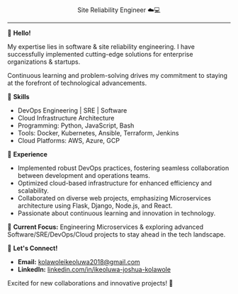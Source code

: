 <p align="center">
    Site Reliability Engineer ☁️💻
</p>

---

👋 **Hello!**

My expertise lies in software & site reliability engineering. I have successfully implemented cutting-edge solutions for enterprise organizations & startups.

Continuous learning and problem-solving drives my commitment to staying at the forefront of technological advancements.

🔧 **Skills**
- DevOps Engineering | SRE | Software
- Cloud Infrastructure Architecture
- Programming: Python, JavaScript, Bash
- Tools: Docker, Kubernetes, Ansible, Terraform, Jenkins
- Cloud Platforms: AWS, Azure, GCP

💼 **Experience**
- Implemented robust DevOps practices, fostering seamless collaboration between development and operations teams.
- Optimized cloud-based infrastructure for enhanced efficiency and scalability.
- Collaborated on diverse web projects, emphasizing Microservices architecture using Flask, Django, Node.js, and React.
- Passionate about continuous learning and innovation in technology.

🌱 **Current Focus:**
Engineering Microservices & exploring advanced Software/SRE/DevOps/Cloud projects to stay ahead in the tech landscape.

🤝 **Let's Connect!**
- **Email:** kolawoleikeoluwa2018@gmail.com
- **LinkedIn:** [linkedin.com/in/ikeoluwa-joshua-kolawole](https://www.linkedin.com/in/ikeoluwa-joshua-kolawole/)

Excited for new collaborations and innovative projects! 🚀
